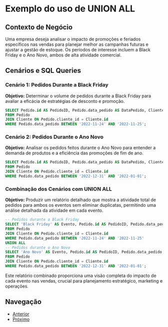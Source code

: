 # Exemplo do uso de UNION ALL

## Contexto de Negócio
Uma empresa deseja analisar o impacto de promoções e feriados específicos nas vendas para planejar melhor as campanhas futuras e ajustar a gestão de estoque. Os períodos de interesse incluem a Black Friday e o Ano Novo, ambos de alta atividade comercial.

## Cenários e SQL Queries

### Cenário 1: Pedidos Durante a Black Friday
**Objetivo:** Determinar o volume de pedidos durante a Black Friday para avaliar a eficácia de estratégias de desconto e promoção.

```sql
SELECT Pedido.id AS PedidoID, Pedido.data_pedido AS DataPedido, Cliente.nome AS ClienteNome
FROM Pedido
JOIN Cliente ON Pedido.cliente_id = Cliente.id
WHERE Pedido.data_pedido BETWEEN '2022-11-24' AND '2022-11-25';
```

### Cenário 2: Pedidos Durante o Ano Novo
**Objetivo:** Analisar os pedidos feitos durante o Ano Novo para entender a demanda de produtos e a eficiência das promoções de fim de ano.

```sql
SELECT Pedido.id AS PedidoID, Pedido.data_pedido AS DataPedido, Cliente.nome AS ClienteNome
FROM Pedido
JOIN Cliente ON Pedido.cliente_id = Cliente.id
WHERE Pedido.data_pedido BETWEEN '2022-12-31' AND '2022-01-01';
```

### Combinação dos Cenários com UNION ALL
**Objetivo:** Produzir um relatório detalhado que mostra a atividade total de pedidos para ambos os eventos sem eliminar duplicatas, permitindo uma análise detalhada da atividade em cada evento.

```sql
-- Pedidos durante a Black Friday
SELECT 'Black Friday' AS Evento, Pedido.id AS PedidoID, Pedido.data_pedido AS DataPedido, Cliente.nome AS ClienteNome
FROM Pedido
JOIN Cliente ON Pedido.cliente_id = Cliente.id
WHERE Pedido.data_pedido BETWEEN '2022-11-24' AND '2022-11-25'
UNION ALL
-- Pedidos durante o Ano Novo
SELECT 'Ano Novo' AS Evento, Pedido.id AS PedidoID, Pedido.data_pedido AS DataPedido, Cliente.nome AS ClienteNome
FROM Pedido
JOIN Cliente ON Pedido.cliente_id = Cliente.id
WHERE Pedido.data_pedido BETWEEN '2022-12-31' AND '2022-01-01';
```

Este relatório combinado proporciona uma visão completa do impacto de cada evento nas vendas, crucial para planejamento estratégico, marketing e operações.



## Navegação
- [Anterior](14-exemplo-union.md)
- [Próximo](16-fase2-o-escopo-aumentou.md)
